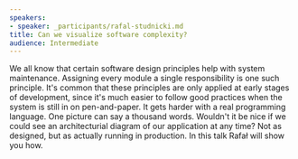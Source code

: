 ```yaml
---
speakers:
- speaker: _participants/rafal-studnicki.md
title: Can we visualize software complexity?
audience: Intermediate
---
```

We all know that certain software design principles help with system maintenance. Assigning every module a single responsibility is one such principle.
It's common that these principles are only applied at early stages of development, since it's much easier to follow good practices when the system is still in on pen-and-paper. It gets harder with a real programming language.
One picture can say a thousand words. Wouldn't it be nice if we could see an architecturial diagram of our application at any time? Not as designed, but as actually running in production.
In this talk Rafał will show you how.
